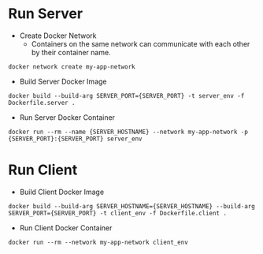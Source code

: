 Run Server
==============================

* Create Docker Network
    * Containers on the same network can communicate with each other by their container name.

```
docker network create my-app-network
```

* Build Server Docker Image

```
docker build --build-arg SERVER_PORT={SERVER_PORT} -t server_env -f Dockerfile.server .
```

* Run Server Docker Container 

```
docker run --rm --name {SERVER_HOSTNAME} --network my-app-network -p {SERVER_PORT}:{SERVER_PORT} server_env
```


Run Client
==============================

* Build Client Docker Image

```
docker build --build-arg SERVER_HOSTNAME={SERVER_HOSTNAME} --build-arg SERVER_PORT={SERVER_PORT} -t client_env -f Dockerfile.client .
```

* Run Client Docker Container 

```
docker run --rm --network my-app-network client_env
```

